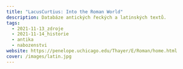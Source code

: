 ```yaml
---
title: "LacusCurtius: Into the Roman World"
description: Databáze antických řeckých a latinských textů.
tags:
  - 2021-11-13_zdroje
  - 2021-11-14_historie
  - antika
  - nabozenstvi
website: https://penelope.uchicago.edu/Thayer/E/Roman/home.html
cover: /images/latin.jpg
---
```

